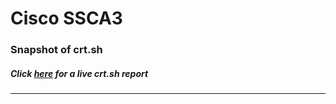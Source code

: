 # Cisco SSCA3
### Snapshot of crt.sh
##### Click [here](https://crt.sh/?q=A9ECB64E624770DDD1E75A01C6EF258309E0BB9E51F01CA93EB169DFE7317B00) for a live crt.sh report

---
